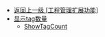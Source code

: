 - [返回上一级 [工程管理扩展功能]](zh-CN/EdgeLinkStudio/工程管理/工程管理扩展功能/)
- [显示tag数量](zh-CN/EdgeLinkStudio/工程管理/工程管理扩展功能/显示tag数量/)
  - [ShowTagCount](zh-CN/EdgeLinkStudio/工程管理/工程管理扩展功能/显示tag数量/ShowTagCount.md)
